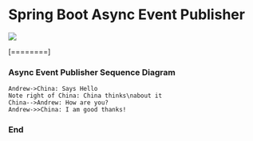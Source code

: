 # Spring Boot Async Event Publisher

![](https://img.shields.io/travis/hp1982/AsyncEventPublisher.svg)

[========]
                    
### Async Event Publisher Sequence Diagram
                    
```seq
Andrew->China: Says Hello 
Note right of China: China thinks\nabout it 
China-->Andrew: How are you? 
Andrew->>China: I am good thanks!
```

### End



